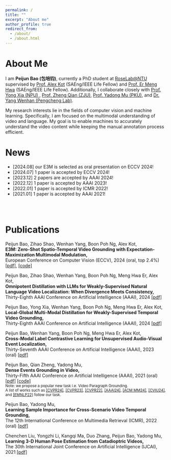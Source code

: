 ```yaml
---
permalink: /
title: ""
excerpt: "About me"
author_profile: true
redirect_from: 
  - /about/
  - /about.html
---
```

About Me
======
I am **Peijun Bao (包培钧)**, currently a PhD student at [RoseLab@NTU](https://www.ntu.edu.sg/rose/about-us/our-people#Content_C001_Col00) supervised by [Prof. Alex Kot](https://personal.ntu.edu.sg/eackot/) (SAEng/IEEE Life Fellow) and [Prof. Er Meng Hwa](https://www.ntu.edu.sg/research/faculty-directory/detail/rp02304) (SAEng/IEEE Life Fellow). Additionally, I collaborate closely with [Prof. Yong Xia (NPU) ](https://scholar.google.com/citations?user=Usw1jeMAAAAJ&hl=en), [Prof. Zheng Qian (ZJU)](https://person.zju.edu.cn/zq),  [Prof. Yadong Mu (PKU)](http://www.muyadong.com/), and [Dr. Yang Wenhan (Pengcheng Lab)](https://flyywh.github.io/).

My research interests lie in the fields of computer vision and machine learning. Specifically, I am focused on the multimodal understanding of video and language. My goal is to enable machines to accurately understand the video content while keeping the manual annotation process efficient.

News
======
- [2024.08] our E3M is selected as oral presentation on ECCV 2024!
- [2024.07] 1 paper is accepted by ECCV 2024!
- [2023.12] 2 papers are accepted by AAAI 2024!
- [2022.12] 1 paper is accepted by AAAI 2023!
- [2022.01] 1 paper is accepted by ICMR 2022!
- [2021.01] 1 paper is accepted by AAAI 2021!
<br />
<br />

Publications 
======
Peijun Bao, Zihao Shao, Wenhan Yang, Boon Poh Ng, Alex Kot,
<br />
**E3M: Zero-Shot Spatio-Temporal Video Grounding with Expectation-Maximization Multimodal Modulation,** 
<br />
European Conference on Computer Vision (ECCV), 2024 (oral, top 2.4%) [[pdf]](https://baopj.github.io/files/ECCV24_E3M_ZeroSTVG.pdf), [[code]](https://github.com/baopj/E3M) 



Peijun Bao, Zihao Shao, Wenhan Yang, Boon Poh Ng, Meng Hwa Er, Alex Kot,
<br />
**Omnipotent Distillation with LLMs for Weakly-Supervised Natural Language Video Localization: When Divergence Meets Consistency,**
<br />
Thirty-Eighth AAAI Conference on Artificial Intelligence (AAAI), 2024  [[pdf]](https://baopj.github.io/files/OmniD_AAAI2024.pdf) 


Peijun Bao, Yong Xia, Wenhan Yang, Boon Poh Ng, Meng Hwa Er, Alex Kot, 
<br />
**Local-Global Multi-Modal Distillation for Weakly-Supervised Temporal Video Grounding,** 
<br />
Thirty-Eighth AAAI Conference on Artificial Intelligence (AAAI), 2024 [[pdf]](https://baopj.github.io/files/MMDist_AAAI2024.pdf)


Peijun Bao, Wenhan Yang, Boon Poh Ng, Meng Hwa Er, Alex Kot,
<br />
**Cross-Modal Label Contrastive Learning for Unsupervised Audio-Visual Event Localization,** 
<br />
Thirty-Seventh AAAI Conference on Artificial Intelligence (AAAI), 2023 (oral) [[pdf]](https://ojs.aaai.org/index.php/AAAI/article/view/25093)


Peijun Bao, Qian Zheng, Yadong Mu,
<br />
**Dense Events Grounding in Video,** 
<br />
Thirty-Fifth AAAI Conference on Artificial Intelligence (AAAI), 2021 (oral) [[pdf]](https://baopj.github.io/files/PeijunBao_AAAI21_DenseEventsGrounding.pdf) [[code]](https://github.com/baopj/DenseEventsGrounding)<br />
<small> Note: we propose a popular new task i.e. Video Paragraph Grounding. 
<br />
A list of works such as
[[CVPR24]](https://arxiv.org/pdf/2403.11463), 
[[CVPR23]](https://openaccess.thecvf.com/content/CVPR2023/papers/Tan_Hierarchical_Semantic_Correspondence_Networks_for_Video_Paragraph_Grounding_CVPR_2023_paper.pdf), 
[[CVPR22]](https://openaccess.thecvf.com/content/CVPR2022/papers/Jiang_Semi-Supervised_Video_Paragraph_Grounding_With_Contrastive_Encoder_CVPR_2022_paper.pdf), 
[[AAAI24]](https://ojs.aaai.org/index.php/AAAI/article/download/27959/27938), 
[[ACM MM24]](https://openreview.net/pdf?id=DkiAOcGQHy),
[[CVIU24]](https://arxiv.org/pdf/2109.11265), 
and 
[[EMNLP22]](https://aclanthology.org/2022.emnlp-main.639.pdf) 
follow our task. </small>

Peijun Bao, Yadong Mu,
<br />
**Learning Sample Importance for Cross-Scenario Video Temporal Grounding,** 
<br />
The 12th International Conference on Multimedia Retrieval (ICMR), 2022 (oral) [[pdf]](https://arxiv.org/pdf/2201.02848.pdf)


Chenchen Liu, Yongzhi Li, Kangqi Ma, Duo Zhang, Peijun Bao, Yadong Mu,
<br />
**Learning 3-D Human Pose Estimation from Catadioptric Videos,** 
<br />
The 30th International Joint Conference on Artificial Intelligence (IJCAI), 2021 [[pdf]](https://www.ijcai.org/proceedings/2021/0118.pdf)